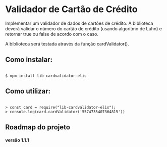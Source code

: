 # Validador de Cartão de Crédito

Implementar um validador de dados de cartões de crédito. A biblioteca deverá validar o número do cartão de crédito (usando algoritmo de Luhn) e retornar true ou false de acordo com o caso.

A biblioteca será testada através da função cardValidator().

## Como instalar:

```shell

$ npm install lib-cardvalidator-elis

```

## Como utilizar:

```node

> const card = require("lib-cardvalidator-elis");
> console.log(card.cardValidator('5574735407364815'))

```

## Roadmap do projeto

#### versão 1.1.1
